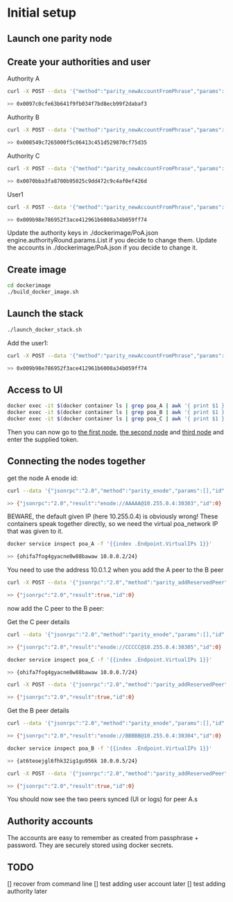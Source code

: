 # Initial setup

## Launch one parity node

## Create your authorities and user

Authority A

```bash
curl -X POST --data '{"method":"parity_newAccountFromPhrase","params":["I want to try PoA at home, not secure at all","1234567890"],"id":1,"jsonrpc":"2.0"}' -H "Content-Type: application/json" localhost:8545

>> 0x0097c0cfe63b641f9fb034f7bd8ecb99f2dabaf3
```

Authority B

```bash
curl -X POST --data '{"method":"parity_newAccountFromPhrase","params":["PoA will rule the private blockchain, but this is just a POC, not secure at all","1234567890"],"id":1,"jsonrpc":"2.0"}' -H "Content-Type: application/json" localhost:8545

>> 0x008549c7265000f5c06413c451d529870cf75d35
```

Authority C

```bash
curl -X POST --data '{"method":"parity_newAccountFromPhrase","params":["three nodes are better than two, which is why we do it","1234567890"],"id":1,"jsonrpc":"2.0"}' -H "Content-Type: application/json" localhost:8545

>> 0x0070bba3fa8700b95025c9dd472c9c4af0ef426d
```

User1

```bash
curl -X POST --data '{"method":"parity_newAccountFromPhrase","params":["PoA user, first of all, with a lot of eth","1234567890"],"id":1,"jsonrpc":"2.0"}' -H "Content-Type: application/json" localhost:8545

>> 0x009b98e786952f3ace412961b6008a34b059ff74
```

Update the authority keys in ./dockerimage/PoA.json engine.authorityRound.params.List if you decide to change them.
Update the accounts in ./dockerimage/PoA.json if you decide to change it.

## Create image

```bash
cd dockerimage
./build_docker_image.sh
```

## Launch the stack

```bash
./launch_docker_stack.sh
```

Add the user1:

```bash
curl -X POST --data '{"method":"parity_newAccountFromPhrase","params":["PoA user, first of all, with a lot of eth","1234567890"],"id":1,"jsonrpc":"2.0"}' -H "Content-Type: application/json" localhost:8545

>> 0x009b98e786952f3ace412961b6008a34b059ff74
```

## Access to UI

```bash
docker exec -it $(docker container ls | grep poa_A | awk '{ print $1 }') /parity/parity signer new-token
docker exec -it $(docker container ls | grep poa_B | awk '{ print $1 }') /parity/parity signer new-token
docker exec -it $(docker container ls | grep poa_C | awk '{ print $1 }') /parity/parity signer new-token
```

Then you can now go to [the first node](http://0.0.0.0:8180), [the second node](http://0.0.0.0:8181) and [third node](http://0.0.0.0:8182) and enter the supplied token.

## Connecting the nodes together

get the node A enode id:

```bash
curl --data '{"jsonrpc":"2.0","method":"parity_enode","params":[],"id":0}' -H "Content-Type: application/json" -X POST 0.0.0.0:8545

>> {"jsonrpc":"2.0","result":"enode://AAAAA@10.255.0.4:30303","id":0}
```

BEWARE, the default given IP (here 10.255.0.4) is obviously wrong! These containers speak together directly, so we need the virtual poa_network IP that was given to it.

```bash
docker service inspect poa_A -f '{{index .Endpoint.VirtualIPs 1}}'

>> {ohifa7fog4gyacne0w88bawaw 10.0.0.2/24}
```

You need to use the address 10.0.1.2 when you add the A peer to the B peer

```bash
curl -X POST --data '{"jsonrpc":"2.0","method":"parity_addReservedPeer","params":["enode://AAAAA@10.0.0.2:30303"],"id":0}' -H "Content-Type: application/json" 0.0.0.0:8547

>> {"jsonrpc":"2.0","result":true,"id":0}
```

now add the C peer to the B peer:

Get the C peer details

```bash
curl --data '{"jsonrpc":"2.0","method":"parity_enode","params":[],"id":0}' -H "Content-Type: application/json" -X POST 0.0.0.0:8549

>> {"jsonrpc":"2.0","result":"enode://CCCCC@10.255.0.4:30305","id":0}
```

```bash
docker service inspect poa_C -f '{{index .Endpoint.VirtualIPs 1}}'

>> {ohifa7fog4gyacne0w88bawaw 10.0.0.7/24}
```

```bash
curl -X POST --data '{"jsonrpc":"2.0","method":"parity_addReservedPeer","params":["enode://CCCCC@10.0.0.7:30305"],"id":0}' -H "Content-Type: application/json" 0.0.0.0:8547

>> {"jsonrpc":"2.0","result":true,"id":0}
```

Get the B peer details

```bash
curl --data '{"jsonrpc":"2.0","method":"parity_enode","params":[],"id":2}' -H "Content-Type: application/json" -X POST 0.0.0.0:8547

>> {"jsonrpc":"2.0","result":"enode://BBBBB@10.255.0.4:30304","id":0}
```

```bash
docker service inspect poa_B -f '{{index .Endpoint.VirtualIPs 1}}'

>> {at6teoejgl6fhk32ig1gu956k 10.0.0.5/24}
```

```bash
curl -X POST --data '{"jsonrpc":"2.0","method":"parity_addReservedPeer","params":["enode://BBBBB@10.0.0.5:30304"],"id":0}' -H "Content-Type: application/json" 0.0.0.0:8549

>> {"jsonrpc":"2.0","result":true,"id":0}
```

You should now see the two peers synced (UI or logs) for peer A.s

## Authority accounts

The accounts are easy to remember as created from passphrase + password.
They are securely stored using docker secrets.

## TODO

[] recover from command line
[] test adding user account later
[] test adding authority later
